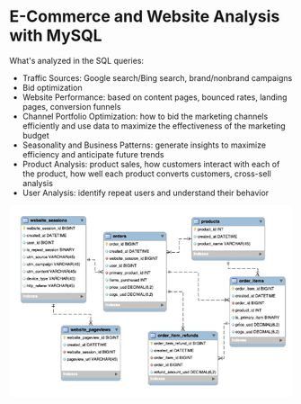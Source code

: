 # E-Commerce and Website Analysis with MySQL

What's analyzed in the SQL queries:
- Traffic Sources: Google search/Bing search, brand/nonbrand campaigns
- Bid optimization
- Website Performance: based on content pages, bounced rates, landing pages, conversion funnels
- Channel Portfolio Optimization: how to bid the marketing channels efficiently and use data to maximize the effectiveness of the marketing budget
- Seasonality and Business Patterns: generate insights to maximize efficiency and anticipate future trends
- Product Analysis: product sales, how customers interact with each of the product, how well each product converts customers, cross-sell analysis
- User Analysis: identify repeat users and understand their behavior

![Database Schema](database_schema.png?raw=true "Title")
